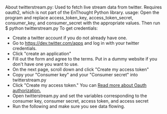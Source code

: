 About twitterstream.py: Used to fetch live stream data from twitter.
Requires oauth2, which is not part of the EnThought Python library.
usage: Open the program and replace access\_token\_key,
access\_token\_secret, consumer\_key, and consumer\_secret with the
appropriate values. Then run \$ python twitterstream.py To get
credentials:

-   Create a twitter account if you do not already have one.
-   Go to https://dev.twitter.com/apps and log in with your twitter
    credentials.
-   Click "create an application"
-   Fill out the form and agree to the terms. Put in a dummy website if
    you don't have one you want to use.
-   On the next page, scroll down and click "Create my access token"
-   Copy your "Consumer key" and your "Consumer secret" into
    twitterstream.py
-   Click "Create my access token." You can [Read more about Oauth
    authorization.](https://dev.twitter.com/docs/auth)
-   Open twitterstream.py and set the variables corresponding to the
    consumer key, consumer secret, access token, and access secret
-   Run the following and make sure you see data flowing.

